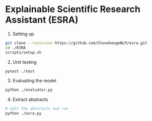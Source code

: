 # Explainable Scientific Research Assistant (ESRA)

1. Setting up
``` sh
git clone --recursive https://github.com/StonehengeNLP/esra.git
cd ./ESRA
scripts/setup.sh
```

2. Unit testing
``` sh
pytest ./test
```

3. Evaluating the model
``` sh
python ./evaluator.py
```

4. Extract abstracts
``` sh
# edit the abstracts and run
python ./esra.py
```
